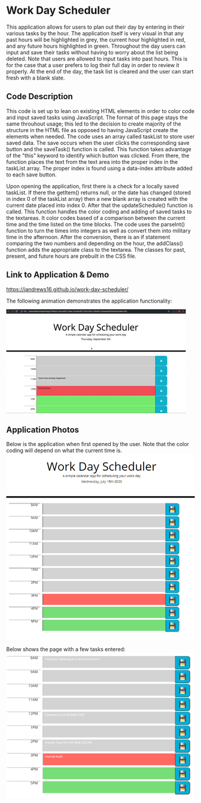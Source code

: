# Work Day Scheduler

This application allows for users to plan out their day by entering in their various tasks by the hour. The application itself is very visual in that any past hours will be highlighted in grey, the current hour highlighted in red, and any future hours highlighted in green. Throughout the day users can input and save their tasks without having to worry about the list being deleted. Note that users are allowed to input tasks into past hours. This is for the case that a user prefers to log their full day in order to review it properly. At the end of the day, the task list is cleared and the user can start fresh with a blank slate.

## Code Description

This code is set up to lean on existing HTML elements in order to color code and input saved tasks using JavaScript. The format of this page stays the same throuhout usage; this led to the decision to create majority of the structure in the HTML file as opposed to having JavaScript create the elements when needed. The code uses an array called taskList to store user saved data. The save occurs when the user clicks the corresponding save button and the saveTask() function is called. This function takes advantage of the "this" keyword to identify which button was clicked. From there, the function places the text from the text area into the proper index in the taskList array. The proper index is found using a data-index attribute added to each save button.

Upon opening the application, first there is a check for a locally saved taskList. If there the getItem() returns null, or the date has changed (stored in index 0 of the taskList array) then a new blank array is created with the current date placed into index 0. After that the updateSchedule() function is called. This function handles the color coding and adding of saved tasks to the textareas. It color codes based of a comparison between the current time and the time listed on the time blocks. The code uses the parseInt() function to turn the times into integers as well as convert them into military time in the afternoon. After the conversion, there is an if statement comparing the two numbers and depending on the hour, the addClass() function adds the appropriate class to the textarea. The classes for past, present, and future hours are prebuilt in the CSS file. 

## Link to Application & Demo

https://jandrews16.github.io/work-day-scheduler/

The following animation demonstrates the application functionality:

![day planner demo](./Assets/Images/Demo.gif)

## Application Photos

Below is the application when first opened by the user. Note that the color coding will depend on what the current time is.
![New Day](./Assets/Images/newDay.PNG)

Below shows the page with a few tasks entered:
![Tasks Entered](./Assets/Images/Tasks.PNG)

